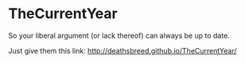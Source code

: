 # TheCurrentYear
So your liberal argument (or lack thereof) can always be up to date.

Just give them this link: http://deathsbreed.github.io/TheCurrentYear/
